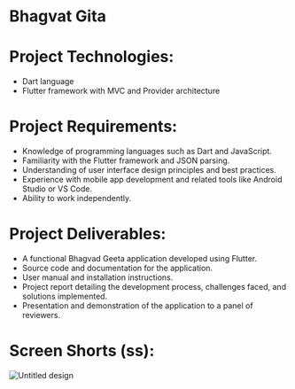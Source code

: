 # Bhagvat Gita
# Project Technologies:
- Dart language
- Flutter framework with MVC and Provider architecture
# Project Requirements:
- Knowledge of programming languages such as Dart and JavaScript.
- Familiarity with the Flutter framework and JSON parsing.
- Understanding of user interface design principles and best practices.
- Experience with mobile app development and related tools like Android Studio or VS Code.
- Ability to work independently.
# Project Deliverables:
- A functional Bhagvad Geeta application developed using Flutter.
- Source code and documentation for the application.
- User manual and installation instructions.
- Project report detailing the development process, challenges faced, and solutions implemented.
- Presentation and demonstration of the application to a panel of reviewers.
# Screen Shorts (ss):

![Untitled design](https://github.com/dhyeyr/bhagvat_gita/assets/143472343/b57eb1a8-e922-4302-b29a-ce745d615181)
